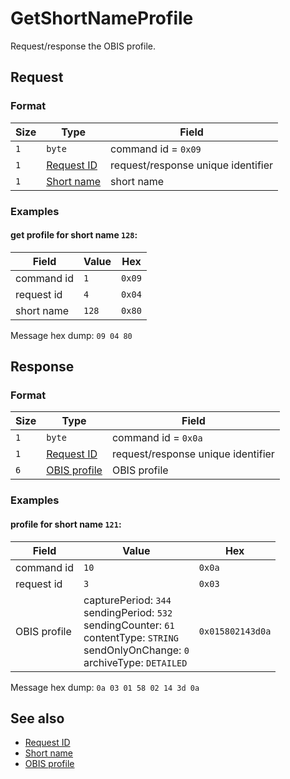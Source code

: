 # GetShortNameProfile

Request/response the OBIS profile.


## Request

### Format

| Size | Type                                 | Field                              |
| ---- | ------------------------------------ | ---------------------------------- |
| `1`  | `byte`                               | command id = `0x09`                |
| `1`  | [Request ID](../types.md#request-id) | request/response unique identifier |
| `1`  | [Short name](../types.md#short-name) | short name                         |

### Examples

#### get profile for short name `128`:

| Field      | Value | Hex    |
| ---------- | ----- | ------ |
| command id | `1`   | `0x09` |
| request id | `4`   | `0x04` |
| short name | `128` | `0x80` |

Message hex dump: `09 04 80`


## Response

### Format

| Size | Type                                     | Field                              |
| ---- | ---------------------------------------- | ---------------------------------- |
| `1`  | `byte`                                   | command id = `0x0a`                |
| `1`  | [Request ID](../types.md#request-id)     | request/response unique identifier |
| `6`  | [OBIS profile](../types.md#obis-profile) | OBIS profile                       |

### Examples

#### profile for short name `121`:

| Field        | Value                                                                                                                                                       | Hex              |
| ------------ | ----------------------------------------------------------------------------------------------------------------------------------------------------------- | ---------------- |
| command id   | `10`                                                                                                                                                        | `0x0a`           |
| request id   | `3`                                                                                                                                                         | `0x03`           |
| OBIS profile | capturePeriod: `344` <br> sendingPeriod: `532` <br> sendingCounter: `61` <br> contentType: `STRING` <br> sendOnlyOnChange: `0` <br> archiveType: `DETAILED` | `0x015802143d0a` |

Message hex dump: `0a 03 01 58 02 14 3d 0a`


## See also

* [Request ID](../types.md#request-id)
* [Short name](../types.md#short-name)
* [OBIS profile](../types.md#obis-profile)
